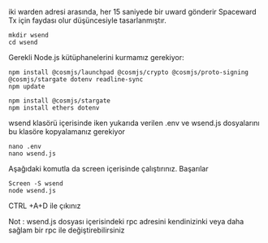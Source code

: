 iki warden adresi arasında, her 15 saniyede bir uward gönderir
Spaceward Tx için faydası olur düşüncesiyle tasarlanmıştır.
  
    mkdir wsend
    cd wsend

Gerekli Node.js kütüphanelerini kurmamız gerekiyor:

    npm install @cosmjs/launchpad @cosmjs/crypto @cosmjs/proto-signing @cosmjs/stargate dotenv readline-sync
    npm update
    
    npm install @cosmjs/stargate
    npm install ethers dotenv


wsend klasörü içerisinde iken yukarıda verilen .env ve wsend.js dosyalarını bu klasöre kopyalamanız gerekiyor

    nano .env
    nano wsend.js


Aşağıdaki komutla da screen içerisinde çalıştırınız. Başarılar

    Screen -S wsend
    node wsend.js

CTRL +A+D ile çıkınız


Not :
 wsend.js dosyası içerisindeki rpc adresini kendinizinki veya daha sağlam bir rpc ile değiştirebilirsiniz
